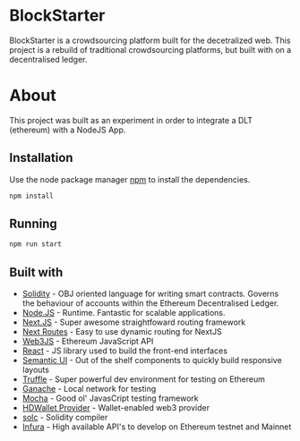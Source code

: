 # BlockStarter

BlockStarter is a crowdsourcing platform built for the decetralized web.
This project is a rebuild of traditional crowdsourcing platforms, but built with on a decentralised ledger.

# About

This project was built as an experiment in order to integrate a DLT (ethereum) with a NodeJS App.

## Installation

Use the node package manager [npm](https://pip.pypa.io/en/stable/) to install the dependencies.

```bash
npm install
```

## Running

```bash
npm run start
```

## Built with

- [Solidity](https://docs.soliditylang.org/en/v0.8.9/) - OBJ oriented language for writing smart contracts. Governs the behaviour of accounts within the Ethereum Decentralised Ledger.
- [Node.JS](https://nodejs.org/en/) - Runtime. Fantastic for scalable applications.
- [Next.JS](https://github.com/vercel/next.js) - Super awesome straightfoward routing framework
- [Next Routes](https://github.com/fridays/next-routes) - Easy to use dynamic routing for NextJS
- [Web3JS](https://github.com/ChainSafe/web3.js) - Ethereum JavaScript API
- [React](https://github.com/facebook/react) - JS library used to build the front-end interfaces
- [Semantic UI](https://github.com/Semantic-Org/Semantic-UI-React) - Out of the shelf components to quickly build responsive layouts
- [Truffle](https://github.com/trufflesuite/truffle) - Super powerful dev environment for testing on Ethereum
- [Ganache](https://github.com/trufflesuite/ganache-ui) - Local network for testing
- [Mocha](https://mochajs.org/) - Good ol' JavasCript testing framework
- [HDWallet Provider](https://www.npmjs.com/package/@truffle/hdwallet-provider) - Wallet-enabled web3 provider
- [solc](https://www.npmjs.com/package/solc) - Solidity compiler
- [Infura](https://infura.io/) - High available API's to develop on Ethereum testnet and Mainnet
